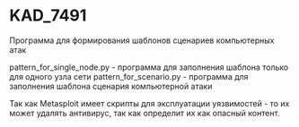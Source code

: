# KAD_7491
Программа для формирования шаблонов сценариев компьютерных атак

pattern_for_single_node.py - программа для заполнения шаблона только для одного узла сети
pattern_for_scenario.py - программа для заполнения шаблона сценария компьютерной атаки

Так как Metasploit имеет скрипты для эксплуатации уязвимостей - то их может удалять антивирус, так как определит их как опасный контент.
